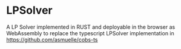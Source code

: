 # LPSolver

A LP Solver implemented in RUST and deployable in the browser as WebAssembly to replace the typescript LPSolver implementation in https://github.com/asmuelle/cobs-ts 
